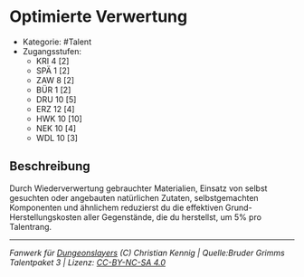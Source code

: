 <!---
Dies ist ein Fanwerk für DUNGEONSLAYERS (C) von Christian Kennig

Quellen:      [Bruder Grimms Talentpaket 3](https://www.f-space.de/ds4/downloads.html)
              [Talentbeschreibungen](https://www.f-space.de/ds4/tools-talentcards.html)
License:      [CC-BY-NC-SA 4.0](https://creativecommons.org/licenses/by-nc-sa/4.0/deed.de)
Richtlinien:  [Fanwerkrichtlinien](https://www.dungeonslayers.net/fanwerk-richtlinien/)
Autor:        Zauberlehrling
-->

  
# Optimierte Verwertung  
- Kategorie: #Talent  
- Zugangsstufen:  
  - KRI 4 [2]  
  - SPÄ 1 [2]  
  - ZAW 8 [2]  
  - BÜR 1 [2]  
  - DRU 10 [5]  
  - ERZ 12 [4]  
  - HWK 10 [10]  
  - NEK 10 [4]  
  - WDL 10 [3]  

## Beschreibung  
Durch Wiederverwertung gebrauchter Materialien, Einsatz von selbst gesuchten oder angebauten natürlichen Zutaten, selbstgemachten Komponenten und ähnlichem reduzierst du die effektiven Grund-Herstellungskosten aller Gegenstände, die du herstellst, um 5% pro Talentrang.


___  
*Fanwerk für [Dungeonslayers](https://www.dungeonslayers.net/) (C) Christian Kennig | Quelle:Bruder Grimms Talentpaket 3 | Lizenz: [CC-BY-NC-SA 4.0](https://creativecommons.org/licenses/by-nc-sa/4.0/deed.de)*  